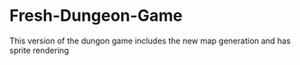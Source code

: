 # Fresh-Dungeon-Game
This version of the dungon game includes the new map generation and has sprite rendering

